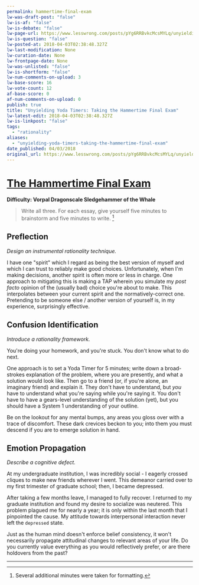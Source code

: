 ```yaml
---
permalink: hammertime-final-exam
lw-was-draft-post: "false"
lw-is-af: "false"
lw-is-debate: "false"
lw-page-url: https://www.lesswrong.com/posts/pYg6RRBvkcMcsMYLq/unyielding-yoda-timers-taking-the-hammertime-final-exam
lw-is-question: "false"
lw-posted-at: 2018-04-03T02:38:48.327Z
lw-last-modification: None
lw-curation-date: None
lw-frontpage-date: None
lw-was-unlisted: "false"
lw-is-shortform: "false"
lw-num-comments-on-upload: 3
lw-base-score: 16
lw-vote-count: 12
af-base-score: 0
af-num-comments-on-upload: 0
publish: true
title: "Unyielding Yoda Timers: Taking the Hammertime Final Exam"
lw-latest-edit: 2018-04-03T02:38:48.327Z
lw-is-linkpost: "false"
tags: 
  - "rationality"
aliases: 
  - "unyielding-yoda-timers-taking-the-hammertime-final-exam"
date_published: 04/03/2018
original_url: https://www.lesswrong.com/posts/pYg6RRBvkcMcsMYLq/unyielding-yoda-timers-taking-the-hammertime-final-exam
---
```

# [The Hammertime Final Exam](https://www.lesswrong.com/posts/Q7MsMshzbzhEs729s/hammertime-final-exam)

**Difficulty: Vorpal Dragonscale Sledgehammer of the Whale**

> Write all three. For each essay, give yourself five minutes to brainstorm and five minutes to write. [^1]

## Preflection

_Design an instrumental rationality technique._

I have one "spirit" which I regard as being the best version of myself and which I can trust to reliably make good choices. Unfortunately, when I'm making decisions, another spirit is often more or less in charge. One approach to mitigating this is making a TAP wherein you simulate my _post facto_ opinion of the (usually bad) choice you're about to make. This interpolates between your current spirit and the normatively-correct one. Pretending to be someone else / another version of yourself is, in my experience, surprisingly effective.

## Confusion Identification

_Introduce a rationality framework._

You're doing your homework, and you're stuck. You don't know what to do next.

One approach is to set a Yoda Timer for 5 minutes; write down a broad-strokes explanation of the problem, where you are presently, and what a solution would look like. Then go to a friend (or, if you're alone, an imaginary friend) and explain it. They don't have to understand, but _you_ have to understand what you're saying while you're saying it. You don't have to have a gears-level understanding of the solution (yet), but you should have a System 1 understanding of your outline.

Be on the lookout for any mental bumps, any areas you gloss over with a trace of discomfort. These dark crevices beckon to you; into them you must descend if you are to emerge solution in hand.

## Emotion Propagation

_Describe a cognitive defect._

At my undergraduate institution, I was incredibly social - I eagerly crossed cliques to make new friends wherever I went. This demeanor carried over to my first trimester of graduate school; then, I became depressed.

After taking a few months leave, I managed to fully recover. I returned to my graduate institution and found my desire to socialize was neutered. This problem plagued me for nearly a year; it is only within the last month that I pinpointed the cause. My attitude towards interpersonal interaction never left the  `depressed` state.

Just as the human mind doesn't enforce belief consistency, it won't necessarily propagate attitudinal changes to relevant areas of your life. Do you currently value everything as you would reflectively prefer, or are there holdovers from the past?

<hr/>

[^1]: Several additional minutes were taken for formatting.